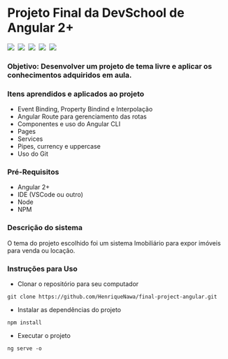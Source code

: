 # Projeto Final da DevSchool de Angular 2+
<img src="https://img.shields.io/badge/TypeScript-007ACC?style=for-the-badge&logo=typescript&logoColor=white">&nbsp;
<img src="https://img.shields.io/badge/Angular-DD0031?style=for-the-badge&logo=angular&logoColor=white">&nbsp;
<img src="https://img.shields.io/badge/Git-F05032?style=for-the-badge&logo=git&logoColor=white">&nbsp;
<img src="https://img.shields.io/badge/HTML5-E34F26?style=for-the-badge&logo=html5&logoColor=white">&nbsp;
<img src="https://img.shields.io/badge/CSS3-1572B6?style=for-the-badge&logo=css3&logoColor=white">

### Objetivo: Desenvolver um projeto de tema livre e aplicar os conhecimentos adquiridos em aula.

### Itens aprendidos e aplicados ao projeto
- Event Binding, Property Bindind e Interpolação
- Angular Route para gerenciamento das rotas
- Componentes e uso do Angular CLI
- Pages
- Services
- Pipes, currency e uppercase
- Uso do Git 

### Pré-Requisitos
- Angular 2+
- IDE (VSCode ou outro)
- Node
- NPM

### Descrição do sistema
O tema do projeto escolhido foi um sistema Imobiliário para expor imóveis para venda ou locação.

### Instruções para Uso
- Clonar o repositório para seu computador
```
git clone https://github.com/HenriqueNawa/final-project-angular.git
```
- Instalar as dependências do projeto
```
npm install
```
- Executar o projeto
```
ng serve -o
```
